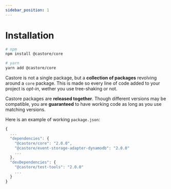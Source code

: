 ```yaml
---
sidebar_position: 1
---
```


# Installation

```bash
# npm
npm install @castore/core

# yarn
yarn add @castore/core
```

Castore is not a single package, but a **collection of packages** revolving around a `core` package. This is made so every line of code added to your project is _opt-in_, wether you use tree-shaking or not.

Castore packages are **released together**. Though different versions may be compatible, you are **guaranteed** to have working code as long as you use matching versions.

Here is an example of working `package.json`:

```js
{
  ...
  "dependencies": {
    "@castore/core": "2.0.0",
    "@castore/event-storage-adapter-dynamodb": "2.0.0"
    ...
  },
  "devDependencies": {
    "@castore/test-tools": "2.0.0"
    ...
  }
}
```
